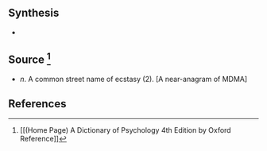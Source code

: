## Synthesis
- 
## Source [^1]
- $n$. A common street name of ecstasy (2). [A near-anagram of MDMA]
## References

[^1]: [[(Home Page) A Dictionary of Psychology 4th Edition by Oxford Reference]]